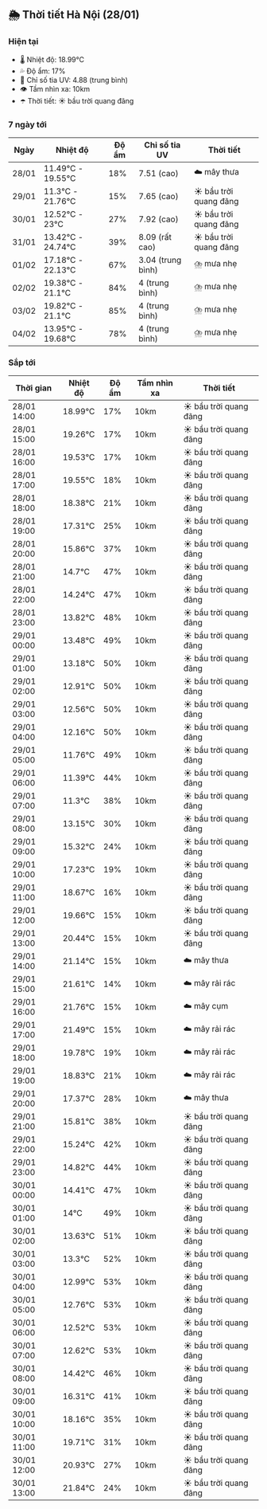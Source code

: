 ## 🌦️ Thời tiết Hà Nội (28/01)

### Hiện tại

- 🌡️ Nhiệt độ: 18.99℃
- 💦 Độ ẩm: 17%
- 🌟 Chỉ số tia UV: 4.88 (trung bình)
- 👁️ Tầm nhìn xa: 10km
- ☂️ Thời tiết: ☀️ bầu trời quang đãng

### 7 ngày tới

| Ngày | Nhiệt độ | Độ ẩm | Chỉ số tia UV | Thời tiết |
| --- | --- | --- | --- | --- |
| 28/01 | 11.49℃ - 19.55℃ | 18% | 7.51 (cao) | ☁️ mây thưa |
| 29/01 | 11.3℃ - 21.76℃ | 15% | 7.65 (cao) | ☀️ bầu trời quang đãng |
| 30/01 | 12.52℃ - 23℃ | 27% | 7.92 (cao) | ☀️ bầu trời quang đãng |
| 31/01 | 13.42℃ - 24.74℃ | 39% | 8.09 (rất cao) | ☀️ bầu trời quang đãng |
| 01/02 | 17.18℃ - 22.13℃ | 67% | 3.04 (trung bình) | ⛈️ mưa nhẹ |
| 02/02 | 19.38℃ - 21.1℃ | 84% | 4 (trung bình) | ⛈️ mưa nhẹ |
| 03/02 | 19.82℃ - 21.1℃ | 85% | 4 (trung bình) | ⛈️ mưa nhẹ |
| 04/02 | 13.95℃ - 19.68℃ | 78% | 4 (trung bình) | ⛈️ mưa nhẹ |

### Sắp tới

| Thời gian | Nhiệt độ | Độ ẩm | Tầm nhìn xa | Thời tiết |
| --- | --- | --- | --- | --- |
| 28/01 14:00 | 18.99℃ | 17% | 10km | ☀️ bầu trời quang đãng |
| 28/01 15:00 | 19.26℃ | 17% | 10km | ☀️ bầu trời quang đãng |
| 28/01 16:00 | 19.53℃ | 17% | 10km | ☀️ bầu trời quang đãng |
| 28/01 17:00 | 19.55℃ | 18% | 10km | ☀️ bầu trời quang đãng |
| 28/01 18:00 | 18.38℃ | 21% | 10km | ☀️ bầu trời quang đãng |
| 28/01 19:00 | 17.31℃ | 25% | 10km | ☀️ bầu trời quang đãng |
| 28/01 20:00 | 15.86℃ | 37% | 10km | ☀️ bầu trời quang đãng |
| 28/01 21:00 | 14.7℃ | 47% | 10km | ☀️ bầu trời quang đãng |
| 28/01 22:00 | 14.24℃ | 47% | 10km | ☀️ bầu trời quang đãng |
| 28/01 23:00 | 13.82℃ | 48% | 10km | ☀️ bầu trời quang đãng |
| 29/01 00:00 | 13.48℃ | 49% | 10km | ☀️ bầu trời quang đãng |
| 29/01 01:00 | 13.18℃ | 50% | 10km | ☀️ bầu trời quang đãng |
| 29/01 02:00 | 12.91℃ | 50% | 10km | ☀️ bầu trời quang đãng |
| 29/01 03:00 | 12.56℃ | 50% | 10km | ☀️ bầu trời quang đãng |
| 29/01 04:00 | 12.16℃ | 50% | 10km | ☀️ bầu trời quang đãng |
| 29/01 05:00 | 11.76℃ | 49% | 10km | ☀️ bầu trời quang đãng |
| 29/01 06:00 | 11.39℃ | 44% | 10km | ☀️ bầu trời quang đãng |
| 29/01 07:00 | 11.3℃ | 38% | 10km | ☀️ bầu trời quang đãng |
| 29/01 08:00 | 13.15℃ | 30% | 10km | ☀️ bầu trời quang đãng |
| 29/01 09:00 | 15.32℃ | 24% | 10km | ☀️ bầu trời quang đãng |
| 29/01 10:00 | 17.23℃ | 19% | 10km | ☀️ bầu trời quang đãng |
| 29/01 11:00 | 18.67℃ | 16% | 10km | ☀️ bầu trời quang đãng |
| 29/01 12:00 | 19.66℃ | 15% | 10km | ☀️ bầu trời quang đãng |
| 29/01 13:00 | 20.44℃ | 15% | 10km | ☀️ bầu trời quang đãng |
| 29/01 14:00 | 21.14℃ | 15% | 10km | ☁️ mây thưa |
| 29/01 15:00 | 21.61℃ | 14% | 10km | ☁️ mây rải rác |
| 29/01 16:00 | 21.76℃ | 15% | 10km | ☁️ mây cụm |
| 29/01 17:00 | 21.49℃ | 15% | 10km | ☁️ mây rải rác |
| 29/01 18:00 | 19.78℃ | 19% | 10km | ☁️ mây rải rác |
| 29/01 19:00 | 18.83℃ | 21% | 10km | ☁️ mây rải rác |
| 29/01 20:00 | 17.37℃ | 28% | 10km | ☁️ mây thưa |
| 29/01 21:00 | 15.81℃ | 38% | 10km | ☀️ bầu trời quang đãng |
| 29/01 22:00 | 15.24℃ | 42% | 10km | ☀️ bầu trời quang đãng |
| 29/01 23:00 | 14.82℃ | 44% | 10km | ☀️ bầu trời quang đãng |
| 30/01 00:00 | 14.41℃ | 47% | 10km | ☀️ bầu trời quang đãng |
| 30/01 01:00 | 14℃ | 49% | 10km | ☀️ bầu trời quang đãng |
| 30/01 02:00 | 13.63℃ | 51% | 10km | ☀️ bầu trời quang đãng |
| 30/01 03:00 | 13.3℃ | 52% | 10km | ☀️ bầu trời quang đãng |
| 30/01 04:00 | 12.99℃ | 53% | 10km | ☀️ bầu trời quang đãng |
| 30/01 05:00 | 12.76℃ | 53% | 10km | ☀️ bầu trời quang đãng |
| 30/01 06:00 | 12.52℃ | 53% | 10km | ☀️ bầu trời quang đãng |
| 30/01 07:00 | 12.62℃ | 53% | 10km | ☀️ bầu trời quang đãng |
| 30/01 08:00 | 14.42℃ | 46% | 10km | ☀️ bầu trời quang đãng |
| 30/01 09:00 | 16.31℃ | 41% | 10km | ☀️ bầu trời quang đãng |
| 30/01 10:00 | 18.16℃ | 35% | 10km | ☀️ bầu trời quang đãng |
| 30/01 11:00 | 19.71℃ | 31% | 10km | ☀️ bầu trời quang đãng |
| 30/01 12:00 | 20.93℃ | 27% | 10km | ☀️ bầu trời quang đãng |
| 30/01 13:00 | 21.84℃ | 24% | 10km | ☀️ bầu trời quang đãng |
